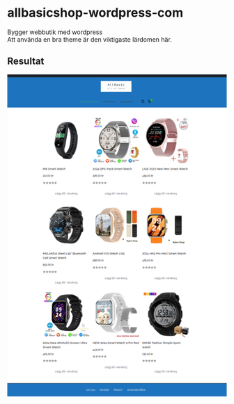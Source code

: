 # allbasicshop-wordpress-com
Bygger webbutik med wordpress
<BR>
Att använda en bra theme är den viktigaste lärdomen här. 
## Resultat
![allbasicshop.png](allbasicshop.png)